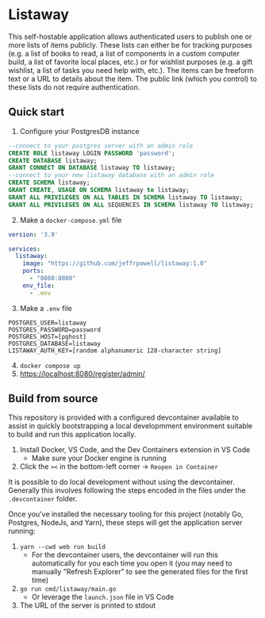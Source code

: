 # Listaway

This self-hostable application allows authenticated users to publish one or more lists of items publicly. These lists can either be for tracking purposes (e.g. a list of books to read, a list of components in a custom computer build, a list of favorite local places, etc.) or for wishlist purposes (e.g. a gift wishlist, a list of tasks you need help with, etc.). The items can be freeform text or a URL to details about the item. The public link (which you control) to these lists do not require authentication.

## Quick start

1. Configure your PostgresDB instance
```sql
--connect to your postgres server with an admin role
CREATE ROLE listaway LOGIN PASSWORD 'password';
CREATE DATABASE listaway;
GRANT CONNECT ON DATABASE listaway TO listaway;
--connect to your new listaway database with an admin role
CREATE SCHEMA listaway;
GRANT CREATE, USAGE ON SCHEMA listaway to listaway;
GRANT ALL PRIVILEGES ON ALL TABLES IN SCHEMA listaway TO listaway;
GRANT ALL PRIVILEGES ON ALL SEQUENCES IN SCHEMA listaway TO listaway;

```
2. Make a `docker-compose.yml` file
```yaml
version: '3.9'

services:
  listaway:
    image: "https://github.com/jeffrpowell/listaway:1.0"
    ports:
      - "8080:8080"
    env_file:
      - .env
```
3. Make a `.env` file
```
POSTGRES_USER=listaway
POSTGRES_PASSWORD=password
POSTGRES_HOST=[pghost]
POSTGRES_DATABASE=listaway
LISTAWAY_AUTH_KEY=[random alphanumeric 128-character string]
```
4. `docker compose up`
4. [https://localhost:8080/register/admin/](https://localhost:8080/register/admin/)

## Build from source
This repository is provided with a configured devcontainer available to assist in quickly bootstrapping a local developmment environment suitable to build and run this application locally. 

1. Install Docker, VS Code, and the Dev Containers extension in VS Code
    * Make sure your Docker engine is running
2. Click the `><` in the bottom-left corner -> `Reopen in Container`

It is possible to do local development without using the devcontainer. Generally this involves following the steps encoded in the files under the `.devcontainer` folder.

Once you've installed the necessary tooling for this project (notably Go, Postgres, NodeJs, and Yarn), these steps will get the application server running:

1. `yarn --cwd web run build`
    * For the devcontainer users, the devcontainer will run this automatically for you each time you open it (you may need to manually "Refresh Explorer" to see the generated files for the first time)
2. `go run cmd/listaway/main.go`
    * Or leverage the `launch.json` file in VS Code
3. The URL of the server is printed to stdout